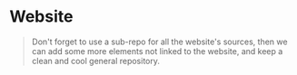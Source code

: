 # Website

> Don't forget to use a sub-repo for all the website's sources, then we can add some more elements not linked to the website, and keep a clean and cool general repository. 
